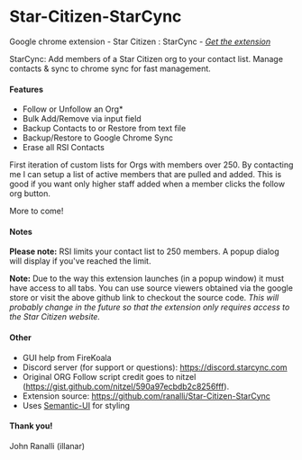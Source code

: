# Star-Citizen-StarCync
Google chrome extension - Star Citizen : StarCync - [*Get the extension*](https://chrome.google.com/webstore/detail/star-citizen-starcync/elohkgepbcojgkeonfdonadadggbenep)

StarCync: Add members of a Star Citizen org to your contact list. Manage contacts & sync to chrome sync for fast management.

#### Features
* Follow or Unfollow an Org*
* Bulk Add/Remove via input field
* Backup Contacts to or Restore from text file
* Backup/Restore to Google Chrome Sync
* Erase all RSI Contacts

First iteration of custom lists for Orgs with members over 250. By contacting me I can setup a list of active members that are pulled and added. This is good if you want only higher staff added when a member clicks the follow org button.

More to come!

#### Notes

**Please note:** RSI limits your contact list to 250 members. A popup dialog will display if you've reached the limit.

**Note:** Due to the way this extension launches (in a popup window) it must have access to all tabs. You can use source viewers obtained via the google store or visit the above github link to checkout the source code. *This will probably change in the future so that the extension only requires access to the Star Citizen website.*

#### Other

* GUI help from FireKoala
* Discord server (for support or questions): https://discord.starcync.com
* Original ORG Follow script credit goes to nitzel (https://gist.github.com/nitzel/590a97ecbdb2c8256fff).
* Extension source: https://github.com/ranalli/Star-Citizen-StarCync
* Uses [Semantic-UI](https://github.com/Semantic-Org/Semantic-UI) for styling

#### Thank you!
John Ranalli (illanar)
